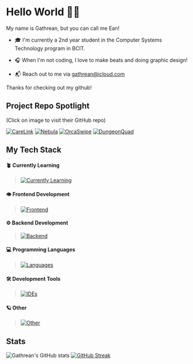 # Hello World 👋🏽

My name is Gathrean, but you can call me Ean!

- 🎓 I'm currently a 2nd year student in the Computer Systems Technology program in BCIT.

- 🎧 When I'm not coding, I love to make beats and doing graphic design!

- 📬 Reach out to me via gathrean@icloud.com

Thanks for checking out my github! 

## Project Repo Spotlight

(Click on image to visit their GitHub repo)

[![CareLink](https://github.com/gathrean/gathrean/assets/77172769/9b88ca72-93c4-4682-abd5-697c5032e979)](https://github.com/BardiaTiM/CareLink)
[![Nebula](https://github.com/gathrean/gathrean/assets/77172769/6b7deef7-c0a4-4439-9cf0-e35eedb3fdf1)](https://github.com/gathrean/Nebula)
[![OrcaSwipe](https://github.com/gathrean/gathrean/assets/77172769/07e9aeac-f21c-49a9-901d-bc9d2b8ac789)](https://github.com/gathrean/OrcaSwipe)
[![DungeonQuad](https://github.com/gathrean/gathrean/assets/77172769/907c905f-697f-47a8-9d0d-44670e917abd)](https://github.com/BardiaTiM/DungeonQuad)



## My Tech Stack

#### 🪴 Currently Learning

> [![Currently Learning](https://skillicons.dev/icons?i=ts,tailwind,postgres,cs,swift,postman,unity,rider)]([https://skillicons.dev](https://github.com/gathrean/))

#### 👁️ Frontend Development

> [![Frontend](https://skillicons.dev/icons?i=html,css,js,react,nextjs,bootstrap,figma)](https://github.com/gathrean/)

#### ⚙️ Backend Development

> [![Backend](https://skillicons.dev/icons?i=express,npm,nodejs,mysql,sqlite)]([https://skillicons.dev](https://github.com/gathrean/))

#### 💻 Programming Languages

> [![Languages](https://skillicons.dev/icons?i=java,kotlin,c,cpp,r)]([https://skillicons.dev](https://github.com/gathrean/))

#### 🛠️ Development Tools

> [![IDEs](https://skillicons.dev/icons?i=vscode,androidstudio,clion,git,github,cmake,firebase,gradle,vercel,netlify)]([https://skillicons.dev](https://github.com/gathrean/))

#### 🪐 Other 

> [![Other](https://skillicons.dev/icons?i=apple,ableton,ps,notion,obsidian)]([https://skillicons.dev](https://github.com/gathrean/))

## Stats

![Gathrean's GitHub stats](https://github-readme-stats.vercel.app/api?username=gathrean&theme=gotham&show_icons=true&hide_border=true&border_radius=0)
[![GitHub Streak](https://streak-stats.demolab.com?user=gathrean&theme=gotham&hide_border=true&border_radius=0&date_format=M%20j%5B%2C%20Y%5D)](https://git.io/streak-stats)


<!--
**gathrean/gathrean** is a ✨ _special_ ✨ repository because its `README.md` (this file) appears on your GitHub profile.

Here are some ideas to get you started:

- 🔭 I’m currently working on ...
- 🌱 I’m currently learning ...
- 👯 I’m looking to collaborate on ...
- 🤔 I’m looking for help with ...
- 💬 Ask me about ...
- 📫 How to reach me: ...
- 😄 Pronouns: ...
- ⚡ Fun fact: ...
-->

